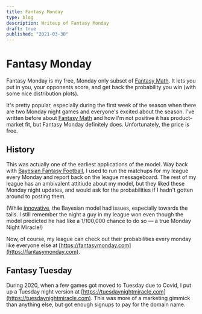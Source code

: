 ```yaml
---
title: Fantasy Monday
type: blog
description: Writeup of Fantasy Monday
draft: true
published: "2021-03-30"
---
```


# Fantasy Monday
Fantasy Monday is my free, Monday only subset of [Fantasy
Math](https://fantasymath.com). It lets you put in you, your opponents score,
and get back the probability you win (with some nice distribution plots).

It's pretty popular, especially during the first week of the season when there
are two Monday night games and everyone's excited about the season. I've
written before about [Fantasy Math](fantasymath) and how I'm not positive it
has product-market fit, but Fantasy Monday definitely does. Unfortunately, the
price is free.

## History
This was actually one of the earliest applications of the model. Way back with
[Bayesian Fantasy Football](bayesian-fantasy-football), I used to run the
matchups for my league every Monday and report back on the league messageboard.
The rest of my league has an ambivalent attitiude about my model, but they
liked these Monday night updates, and would ask for the probabilities if I
hadn't gotten around to posting them.

(While [innovative](bayesian-fantasy-football), the Bayesian model had issues,
especially towards the tails. I still remember the night a guy in my league won
even though the model predicted he had like a 1/100,000 chance to do so — a
true Monday Night Miracle!)

Now, of course, my league can check out their probabilities every monday like
everyone else at [https://fantasymonday.com](https://fantasymonday.com).

## Fantasy Tuesday
During 2020, when a few games got moved to Tuesday due to Covid, I put up a
Tuesday night version at
[https://tuesdaynightmiracle.com](https://tuesdaynightmiracle.com). This was
more of a marketing gimmick than anything else, but got enough signups to pay
for the domain name.
